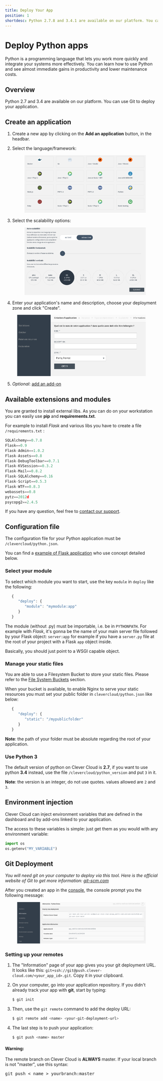 ```yaml
---
title: Deploy Your App
position: 1
shortdesc: Python 2.7.8 and 3.4.1 are available on our platform. You can use Git to deploy your application.
---
```


# Deploy Python apps

Python is a programming language that lets you work more quickly and integrate your systems more effectively.
You can learn how to use Python and see almost immediate gains in productivity and lower maintenance costs.


## Overview

Python 2.7 and 3.4 are available on our platform. You can use Git to deploy your application.


## Create an application

1. Create a new app by clicking on the **Add an application** button, in the headbar.

2. Select the language/framework: <figure class="cc-content-img"><img src="/assets/images/select-lang.png"/></figure>

3. Select the scalability options: <figure class="cc-content-img"><img src="/assets/images/select-scalab.png"/></figure>

4. Enter your application's name and description, choose your deployment zone and click "Create".
<figure class="cc-content-img"><img src="/assets/images/choose-name.png"/></figure>

5. *Optional*: [add an add-on](/addons/clever-cloud-addons/)


## Available extensions and modules

You are granted to install external libs. As you can do on your workstation you can easily use **pip** and **requirements.txt**.

For example to install *Flask* and various libs you have to create a file `/requirements.txt` :

```javascript
SQLAlchemy==0.7.8
Flask==0.9
Flask-Admin==1.0.2
Flask-Assets==0.8
Flask-DebugToolbar==0.7.1
Flask-KVSession==0.3.2
Flask-Mail==0.8.2
Flask-SQLAlchemy==0.16
Flask-Script==0.5.3
Flask-WTF==0.8.3
webassets==0.8
pytz==2012d
psycopg2==2.4.5
```

If you have any question, feel free to [contact our support](https://www.clever-cloud.com/doc/get-help/support/).


## Configuration file

The configuration file for your Python application must be `/clevercloud/python.json`.

You can find a [example of Flask application](/python/python-flask-sample-app/) who use concept detailed below.


### Select your module

To select which module you want to start, use the key `module` in `deploy` like the following:

```haskell
   {
      "deploy": {
         "module": "mymodule:app"
      }
   }
```

The module (without .py) must be importable, i.e. be in `PYTHONPATH`. For example with *Flask*, it's gonna be the name of
your main server file followed by your Flask object: `server:app` for example if you have a `server.py` file at the root
of your project with a Flask `app` object inside.

Basically, you should just point to a WSGI capable object.


### Manage your static files

You are able to use a Filesystem Bucket to store your static files. Please refer to the
[File System Buckets](/addons/clever-cloud-addons/#fs-buckets-file-system-with-persistance/) section.

When your bucket is available, to enable Nginx to serve your static resources you must set your public folder in
`clevercloud/python.json` like below:

```haskell
   {
      "deploy": {
         "static": "/mypublicfolder"
      }
   }
```

**Note**: the path of your folder must be absolute regarding the root of your application.


### Use Python 3

The default version of python on Clever Cloud is **2.7**, if you want to use python **3.4** instead, use the file
`/clevercloud/python_version` and put `3` in it.

**Note**: the version is an integer, do not use quotes. values allowed are `2` and `3`.


## Environment injection

Clever Cloud can inject environment variables that are defined in the dashboard and by add-ons linked to your application.

The access to these variables is simple: just get them as you would with any environment variable:

```python
import os
os.getenv("MY_VARIABLE")
```


## Git Deployment

*You will need git on your computer to deploy via this tool. Here is the official website of Git to get more
information: [git-scm.com](http://git-scm.com)*

After you created an app in the [console](https://console.clever-cloud.com), the console prompt you the following message:

<figure class="cc-content-img">
  <img src="/assets/images/newgitapp.png"/>
</figure>


### Setting up your remotes

1. The "Information" page of your app gives you your git deployment URL. It looks like this:
``git+ssh://git@push.clever-cloud.com/<your_app_id>.git``. Copy it in your clipboard.

2. On your computer, go into your application repository. 
If you didn't already track your app with **git**, start by typing:

    ```bash
    $ git init
    ```

3. Then, use the `git remote` command to add the deploy URL:

    ```bash
    $ git remote add <name> <your-git-deployment-url>
    ```

4. The last step is to push your application:

    ```bash
    $ git push <name> master
    ```

<div class="alert alert-hot-problems">
<h4>Warning:</h4>
  <p>The remote branch on Clever Cloud is <strong>ALWAYS</strong> master. If your local branch is not "master", use this syntax:</p>
  <pre>git push < name > yourbranch:master</pre>
</div>
